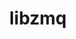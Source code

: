 ---
title: "libzmq"
layout: cache
categories: [package, develop]
meta: {"versions": ["4.3.4"], "compilers": ["gcc@=11.1.0", "gcc@=7.5.0"], "oss": ["ubuntu18.04", "ubuntu20.04"], "platforms": ["linux"], "targets": ["x86_64", "x86_64_v3"], "stacks": ["data-vis-sdk", "e4s", "radiuss", "root"], "num_specs": 3, "num_specs_by_stack": {"root": 3, "radiuss": 2, "e4s": 1, "data-vis-sdk": 1}}
spec_details: [{"hash": "mtglftzfghe2yo4r4tfqxhiylwwd2izz", "compiler": "gcc@=7.5.0", "versions": ["4.3.4"], "os": "ubuntu18.04", "platform": "linux", "target": "x86_64", "variants": ["build_system=autotools", "~docs", "~drafts", "+libbsd", "+libsodium", "~libunwind"], "stacks": ["root", "radiuss"], "size": "-", "tarball": "https://binaries.spack.io/develop/build_cache/linux-ubuntu18.04-x86_64/gcc-7.5.0/libzmq-4.3.4/linux-ubuntu18.04-x86_64-gcc-7.5.0-libzmq-4.3.4-mtglftzfghe2yo4r4tfqxhiylwwd2izz.spack"}, {"hash": "oqva4nlv4w64onmlf5luvx3o2hha7fzj", "compiler": "gcc@=7.5.0", "versions": ["4.3.4"], "os": "ubuntu18.04", "platform": "linux", "target": "x86_64_v3", "variants": ["build_system=autotools", "~docs", "~drafts", "+libbsd", "+libsodium", "~libunwind"], "stacks": ["root", "radiuss"], "size": "-", "tarball": "https://binaries.spack.io/develop/build_cache/linux-ubuntu18.04-x86_64_v3/gcc-7.5.0/libzmq-4.3.4/linux-ubuntu18.04-x86_64_v3-gcc-7.5.0-libzmq-4.3.4-oqva4nlv4w64onmlf5luvx3o2hha7fzj.spack"}, {"hash": "xenr7j65wwou4nr464iwgmepgmkno2px", "compiler": "gcc@=11.1.0", "versions": ["4.3.4"], "os": "ubuntu20.04", "platform": "linux", "target": "x86_64_v3", "variants": ["build_system=autotools", "~docs", "~drafts", "+libbsd", "+libsodium", "~libunwind", "patches=310b8aa"], "stacks": ["e4s", "data-vis-sdk", "root"], "size": "-", "tarball": "https://binaries.spack.io/develop/build_cache/linux-ubuntu20.04-x86_64_v3/gcc-11.1.0/libzmq-4.3.4/linux-ubuntu20.04-x86_64_v3-gcc-11.1.0-libzmq-4.3.4-xenr7j65wwou4nr464iwgmepgmkno2px.spack"}]
---